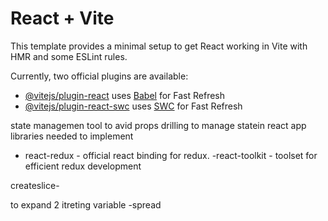 # React + Vite

This template provides a minimal setup to get React working in Vite with HMR and some ESLint rules.

Currently, two official plugins are available:

- [@vitejs/plugin-react](https://github.com/vitejs/vite-plugin-react/blob/main/packages/plugin-react/README.md) uses [Babel](https://babeljs.io/) for Fast Refresh
- [@vitejs/plugin-react-swc](https://github.com/vitejs/vite-plugin-react-swc) uses [SWC](https://swc.rs/) for Fast Refresh


state managemen tool
to avid props drilling to manage statein react app 
libraries needed to implement 
- react-redux - official react binding for redux.
-react-toolkit - toolset for efficient redux development


createslice- 

to expand 2 itreting variable -spread